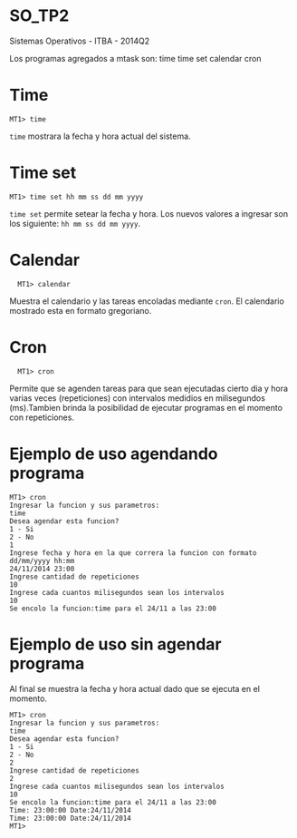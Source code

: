 SO_TP2
======

Sistemas Operativos - ITBA - 2014Q2

Los programas agregados a mtask son:
	time
	time set
	calendar
	cron

# Time

    MT1> time

`time` mostrara la fecha y hora actual del sistema.


# Time set

    MT1> time set hh mm ss dd mm yyyy
    
`time set` permite setear la fecha y hora.
Los nuevos valores a ingresar son los siguiente: `hh mm ss dd mm yyyy`.


# Calendar

      MT1> calendar

Muestra el calendario y las tareas encoladas mediante `cron`.
El calendario mostrado esta en formato gregoriano.

# Cron

      MT1> cron

Permite que se agenden tareas para que sean ejecutadas cierto dia y hora varias veces (repeticiones)
con intervalos medidios en milisegundos (ms).Tambien brinda la posibilidad de ejecutar programas en 
el momento con repeticiones.

# Ejemplo de uso agendando programa

    MT1> cron
    Ingresar la funcion y sus parametros:
    time
    Desea agendar esta funcion?
    1 - Si
    2 - No
    1
    Ingrese fecha y hora en la que correra la funcion con formato dd/mm/yyyy hh:mm
    24/11/2014 23:00
    Ingrese cantidad de repeticiones
    10
    Ingrese cada cuantos milisegundos sean los intervalos
    10
    Se encolo la funcion:time para el 24/11 a las 23:00
    
# Ejemplo de uso sin agendar programa
Al final se muestra la fecha y hora actual dado que se ejecuta en el momento.

    MT1> cron
    Ingresar la funcion y sus parametros:
    time
    Desea agendar esta funcion?
    1 - Si
    2 - No
    2
    Ingrese cantidad de repeticiones
    2
    Ingrese cada cuantos milisegundos sean los intervalos
    10
    Se encolo la funcion:time para el 24/11 a las 23:00
    Time: 23:00:00 Date:24/11/2014
    Time: 23:00:00 Date:24/11/2014
    MT1>

